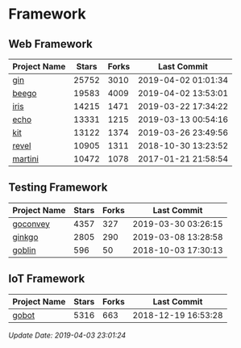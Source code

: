 # Framework

## Web Framework

| Project Name | Stars | Forks | Last Commit |
| ------------ | ----- | ----- | ----------- |
| [gin](https://github.com/gin-gonic/gin) | 25752 | 3010 | 2019-04-02 01:01:34 |
| [beego](https://github.com/astaxie/beego) | 19583 | 4009 | 2019-04-02 13:53:01 |
| [iris](https://github.com/kataras/iris) | 14215 | 1471 | 2019-03-22 17:34:22 |
| [echo](https://github.com/labstack/echo) | 13331 | 1215 | 2019-03-13 00:54:16 |
| [kit](https://github.com/go-kit/kit) | 13122 | 1374 | 2019-03-26 23:49:56 |
| [revel](https://github.com/revel/revel) | 10905 | 1311 | 2018-10-30 13:23:52 |
| [martini](https://github.com/go-martini/martini) | 10472 | 1078 | 2017-01-21 21:58:54 |

## Testing Framework

| Project Name | Stars | Forks | Last Commit |
| ------------ | ----- | ----- | ----------- |
| [goconvey](https://github.com/smartystreets/goconvey) | 4357 | 327 | 2019-03-30 03:26:15 |
| [ginkgo](https://github.com/onsi/ginkgo) | 2805 | 290 | 2019-03-08 13:28:58 |
| [goblin](https://github.com/franela/goblin) | 596 | 50 | 2018-10-03 17:30:13 |

## IoT Framework

| Project Name | Stars | Forks | Last Commit |
| ------------ | ----- | ----- | ----------- |
| [gobot](https://github.com/hybridgroup/gobot) | 5316 | 663 | 2018-12-19 16:53:28 |

*Update Date: 2019-04-03 23:01:24*